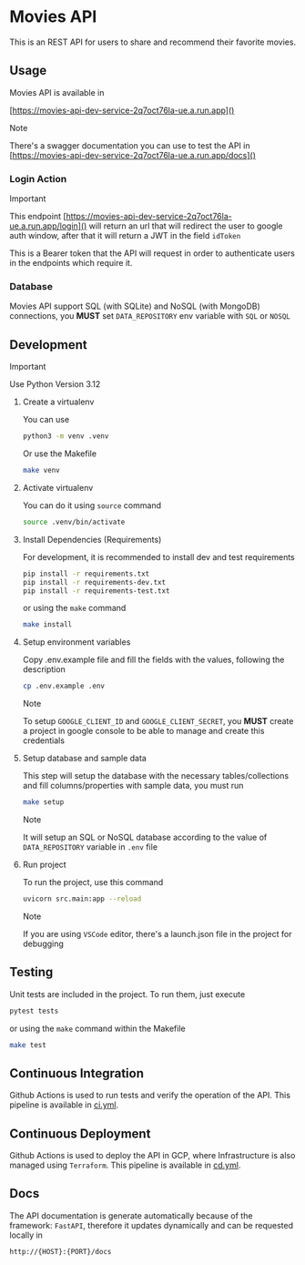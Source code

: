 # Movies API

This is an REST API for users to share and recommend their favorite movies.

## Usage
Movies API is available in 

[https://movies-api-dev-service-2q7oct76la-ue.a.run.app]()

> [!NOTE]
> There's a swagger documentation you can use to test the API in
> [https://movies-api-dev-service-2q7oct76la-ue.a.run.app/docs]()

### Login Action
> [!IMPORTANT]
>

This endpoint [https://movies-api-dev-service-2q7oct76la-ue.a.run.app/login]() will return an url that will redirect the user to google auth window, after that it will return a JWT in the field `idToken`

This is a Bearer token that the API will request in order to authenticate users in the endpoints which require it.

### Database
Movies API support SQL (with SQLite) and NoSQL (with MongoDB) connections, you __MUST__ set `DATA_REPOSITORY` env variable with `SQL` or `NOSQL`


## Development
> [!IMPORTANT]
> Use Python Version 3.12

1. Create a virtualenv
   
   You can use 
   ```sh
   python3 -m venv .venv
   ```
   Or use the Makefile
   ```sh
   make venv
   ```

2. Activate virtualenv
   
   You can do it using `source` command
   ```sh
   source .venv/bin/activate
   ```

3. Install Dependencies (Requirements)

    For development, it is recommended to install dev and test requirements
    ```sh
    pip install -r requirements.txt
    pip install -r requirements-dev.txt
    pip install -r requirements-test.txt
    ```
    or using the `make` command
    ```sh
    make install
    ```

4. Setup environment variables
   
   Copy .env.example file and fill the fields with the values, following the description

   ```sh
   cp .env.example .env
   ```

   > [!NOTE]
    > To setup `GOOGLE_CLIENT_ID` and `GOOGLE_CLIENT_SECRET`, you __MUST__ create a project in google console to be able to manage and create this credentials

5. Setup database and sample data
   
   This step will setup the database with the necessary tables/collections and fill columns/properties with sample data, you must run

   ```sh
   make setup
   ```
   > [!NOTE]
   > It will setup an SQL or NoSQL database according to the value of `DATA_REPOSITORY` variable in `.env` file


6. Run project

    To run the project, use this command
    ```sh
    uvicorn src.main:app --reload
    ```

    > [!NOTE]
    > If you are using `VSCode` editor, there's a launch.json file in the project for debugging

## Testing
Unit tests are included in the project. To run them, just execute

```sh
pytest tests
```

or using the `make` command within the Makefile

```sh
make test
```

## Continuous Integration
Github Actions is used to run tests and verify the operation of the API. This pipeline is available in [ci.yml](/.github/workflows/ci.yml).

## Continuous Deployment
Github Actions is used to deploy the API in GCP, where Infrastructure is also managed using `Terraform`. This pipeline is available in [cd.yml](/.github/workflows/cd.yml).

## Docs
The API documentation is generate automatically because of the framework: `FastAPI`, therefore it updates dynamically and can be requested locally in

```sh
http://{HOST}:{PORT}/docs
```